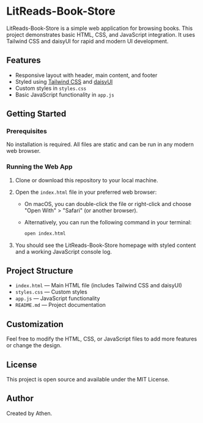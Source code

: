 # LitReads-Book-Store

LitReads-Book-Store is a simple web application for browsing books. This project demonstrates basic HTML, CSS, and JavaScript integration. It uses Tailwind CSS and daisyUI for rapid and modern UI development.

## Features

- Responsive layout with header, main content, and footer
- Styled using [Tailwind CSS](https://tailwindcss.com/) and [daisyUI](https://daisyui.com/)
- Custom styles in `styles.css`
- Basic JavaScript functionality in `app.js`

## Getting Started

### Prerequisites

No installation is required. All files are static and can be run in any modern web browser.

### Running the Web App

1. Clone or download this repository to your local machine.
2. Open the `index.html` file in your preferred web browser:

   - On macOS, you can double-click the file or right-click and choose "Open With" > "Safari" (or another browser).
   - Alternatively, you can run the following command in your terminal:

     ```bash
     open index.html
     ```

3. You should see the LitReads-Book-Store homepage with styled content and a working JavaScript console log.

## Project Structure

- `index.html` — Main HTML file (includes Tailwind CSS and daisyUI)
- `styles.css` — Custom styles
- `app.js` — JavaScript functionality
- `README.md` — Project documentation

## Customization

Feel free to modify the HTML, CSS, or JavaScript files to add more features or change the design.

## License

This project is open source and available under the MIT License.

## Author

Created by Athen.